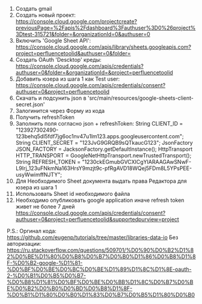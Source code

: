 1. Создать gmail
2. Создать новый проект: https://console.cloud.google.com/projectcreate?previousPage=%2Fapis%2Fdashboard%3Fauthuser%3D0%26project%3Dtest-315721&folder=&organizationId=0&authuser=0
3. Включить 'Google Sheet API': https://console.cloud.google.com/apis/library/sheets.googleapis.com?project=perfluencetoolid&authuser=0&folder=
4. Создать OAuth 'Descktop' креды: https://console.cloud.google.com/apis/credentials?authuser=0&folder=&organizationId=&project=perfluencetoolid
5. Добавить юзера из шага 1 как Test user: https://console.cloud.google.com/apis/credentials/consent?authuser=0&project=perfluencetoolid
6. Скачать и подсунить json в 'src/main/resources/google-sheets-client-secret.json'
7. Залогинится через Форму из кода
8. Получить refreshToken
9. Заполнить поля согласно json + refreshToken:
   String CLIENT_ID = "123927302490-123behq5dl5fdf7jg6oc1nv47u1lm123.apps.googleusercontent.com";
   String CLIENT_SECRET = "123JvG9GRQB9sQTkaucG123";
   JsonFactory JSON_FACTORY = JacksonFactory.getDefaultInstance();
   HttpTransport HTTP_TRANSPORT = GoogleNetHttpTransport.newTrustedTransport();
   String REFRESH_TOKEN = "1230ckEGmubGVCXICgYIARAAGAwSNwF-L9Irj_123uFNkmNa163HrsY9mzjt9c-pfRgAVD18WQej5FDm8L5YPsPEE-usyWwimffNJTY";
10. Для Необходимого Sheet документа выдать права Редактора для юзера из шага 1
11. Использовать Sheet id необходимого файла 
12. Необходимо опубликовать google application иначе refresh token живет не более 7 дней
    https://console.cloud.google.com/apis/credentials/consent?authuser=0&project=perfluencetoolid&supportedpurview=project

P.S.:
Оргинал кода: https://github.com/eugenp/tutorials/tree/master/libraries-data-io
Без авторизации: https://ru.stackoverflow.com/questions/509701/%D0%90%D0%B2%D1%82%D0%BE%D1%80%D0%B8%D0%B7%D0%B0%D1%86%D0%B8%D1%8F-%D0%B2-google-%D1%81-%D0%BF%D0%BE%D0%BC%D0%BE%D1%89%D1%8C%D1%8E-oauth-2-%D0%B1%D0%B5%D0%B7-%D0%B8%D1%81%D0%BF%D0%BE%D0%BB%D1%8C%D0%B7%D0%BE%D0%B2%D0%B0%D0%BD%D0%B8%D1%8F-%D0%B1%D1%80%D0%B0%D1%83%D0%B7%D0%B5%D1%80%D0%B0
